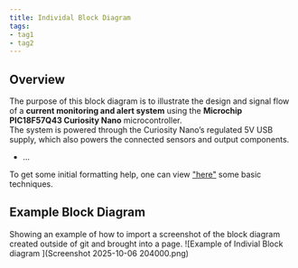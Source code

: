 ```yaml
---
title: Individal Block Diagram
tags:
- tag1
- tag2
---
```


## Overview
The purpose of this block diagram is to illustrate the design and signal flow of a **current monitoring and alert system** using the **Microchip PIC18F57Q43 Curiosity Nano** microcontroller.  
The system is powered through the Curiosity Nano’s regulated 5V USB supply, which also powers the connected sensors and output components.
* ...

To get some initial formatting help, one can view ["here"](https://embedded-systems-design.github.io/EGR304DataSheetTemplate/Appendix/basic-markdown-examples/) some basic techniques.


## Example Block Diagram 
Showing an example of how to import a screenshot of the block diagram created outside of git and brought into a page.
![Example of Indivial Block diagram ](Screenshot 2025-10-06 204000.png)

